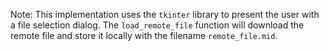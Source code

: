 Note: This implementation uses the `tkinter` library to present the user with a file selection dialog. The `load_remote_file` function will download the remote file and store it locally with the filename `remote_file.mid`.
